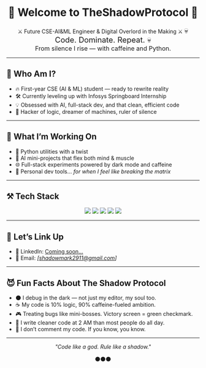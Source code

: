<h1 align="center">🖤 Welcome to TheShadowProtocol 🖤</h1>

<p align="center">
⚔️ Future CSE-AI&ML Engineer & Digital Overlord in the Making ⚔️  
<span style="font-size:20px;">💀 Code. Dominate. Repeat. 💀</span><br>
<span style="font-size:16px;">From silence I rise — with caffeine and Python.</span>
</p>

---

## 🧠 Who Am I?

- 🔥 First-year CSE (AI & ML) student — ready to rewrite reality
- 🛠️ Currently leveling up with Infosys Springboard Internship
- 💡 Obsessed with AI, full-stack dev, and that clean, efficient code
- 🧩 Hacker of logic, dreamer of machines, ruler of silence

---

## 🚀 What I’m Working On

- 🐍 Python utilities with a twist  
- 🤖 AI mini-projects that flex both mind & muscle  
- 🌐 Full-stack experiments powered by dark mode and caffeine  
- 👾 Personal dev tools… *for when I feel like breaking the matrix*

---

## ⚒️ Tech Stack

<div align="center">

<img src="https://img.shields.io/badge/Python-3670A0?style=for-the-badge&logo=python&logoColor=fff" />
<img src="https://img.shields.io/badge/Java-ED8B00?style=for-the-badge&logo=java&logoColor=white" />
<img src="https://img.shields.io/badge/HTML5-E34F26?style=for-the-badge&logo=html5&logoColor=white" />
<img src="https://img.shields.io/badge/CSS3-1572B6?style=for-the-badge&logo=css3&logoColor=white" />
<img src="https://img.shields.io/badge/GitHub-181717?style=for-the-badge&logo=github&logoColor=white" />

</div>

---

## 💬 Let’s Link Up

- 💼 LinkedIn: [Coming soon…](https://linkedin.com)
- 📧 Email: *[shadowmark2911@gmail.com]*

---

## 😈 Fun Facts About The Shadow Protocol

- 🌑 I debug in the dark — not just my editor, my soul too.
- ☕ My code is 10% logic, 90% caffeine-fueled ambition.
- 🎮 Treating bugs like mini-bosses. Victory screen = green checkmark.
- 👻 I write cleaner code at 2 AM than most people do all day.
- 🔮 I don’t comment my code. If you know, you know.

---

<p align="center"><i>"Code like a god. Rule like a shadow."</i></p>
<p align="center">⚫⚫⚫</p>
